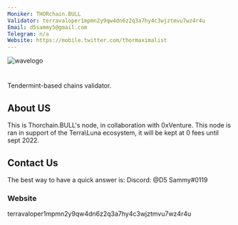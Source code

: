 ```yaml
---
Moniker: THORchain.BULL
Validator: terravaloper1mpmn2y9qw4dn6z2q3a7hy4c3wjztmvu7wz4r4u
Email: d5sammy5@gmail.com
Telegram: n/a
Website: https://mobile.twitter.com/thormaximalist
---
```


 ![wavelogo](wavelogo.png)

# <moniker> 
Tendermint-based chains validator.

## About US
This is Thorchain.BULL's node, in collaboration with 0xVenture. This node is ran in support of the Terra\Luna ecosystem, it will be kept at 0 fees until sept 2022.

## Contact Us

The best way to have a quick answer is: Discord: @D5 Sammy#0119

### Website

terravaloper1mpmn2y9qw4dn6z2q3a7hy4c3wjztmvu7wz4r4u
